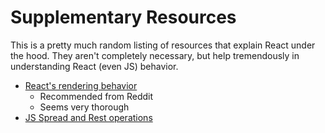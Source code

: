 # Supplementary Resources

This is a pretty much random listing of resources that explain React under the hood. They aren't completely necessary, but help tremendously in understanding React (even JS) behavior.

- [React's rendering behavior](https://blog.isquaredsoftware.com/2020/05/blogged-answers-a-mostly-complete-guide-to-react-rendering-behavior/)
  - Recommended from Reddit
  - Seems very thorough
- [JS Spread and Rest operations](https://www.freecodecamp.org/news/javascript-spread-and-rest-operators/)